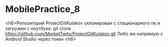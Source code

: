 # MobilePractice_8
<h6\>Репозиторий ProjectGitKulakov склонирован с стационарного пк и загружен с ноутбука. 
git clone https://github.com/MarketTwits/ProjectGitKulakov.git
Либо же напрямую с Android Studio через токен <h6\>
 
